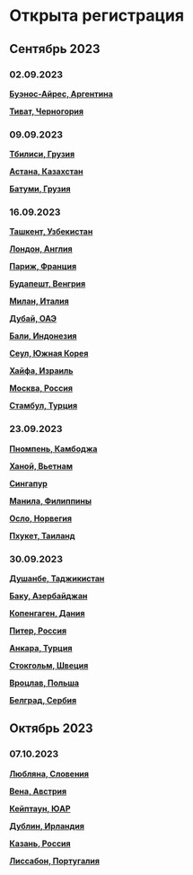 # Открыта регистрация

## Сентябрь 2023

### 02.09.2023

**[Буэнос-Айрес, Аргентина](/./upcoming-events/argentina-02.09.2023.md)**

**[Тиват, Черногория](/./upcoming-events/montenegro-02.09.2023.md)**

### 09.09.2023

**[Тбилиси, Грузия](/./upcoming-events/tbilisi-09.09.23.md)**

**[Астана, Казахстан](/./upcoming-events/astana-09.09.2023.md)**

**[Батуми, Грузия](/./upcoming-events/Batumi-09.09.2023.md)**

### 16.09.2023

**[Ташкент, Узбекистан](/./upcoming-events/tashkent-16.09.2023.md)**

**[Лондон, Англия](/./upcoming-events/London-16.09.2023.md)**

**[Париж, Франция](/./upcoming-events/France-16.09.2023.md)**

**[Будапешт, Венгрия](/./upcoming-events/Hungary-16.09.2023.md)**

**[Милан, Италия](/./upcoming-events/Milan-16.09.2023.md)**

**[Дубай, ОАЭ](/./upcoming-events/Dubai-16.09.2023.md)**

**[Бали, Индонезия](/./upcoming-events/Bali-16.09.2023.md)**

**[Сеул, Южная Корея](/./upcoming-events/Seoul-16.09.2023.md)**

**[Хайфа, Израиль](/./upcoming-events/Israel-16.09.2023.md)**

**[Москва, Россия](https://t.me/moscow_meetup)**

**[Стамбул, Турция](/./upcoming-events/istanbul-16.09.2023.md)**

### 23.09.2023

**[Пномпень, Камбоджа](/./upcoming-events/phnompenh-23.09.2023.md)**

**[Ханой, Вьетнам](/./upcoming-events/vietnam-23.09.2023.md)**

**[Сингапур](/./upcoming-events/singapore-23.09.2023.md)**

**[Манила, Филиппины](/./upcoming-events/maynila-23.09.2023.md)**

**[Осло, Норвегия](/./upcoming-events/oslo-23.09.2023.md)**

**[Пхукет, Таиланд](/./upcoming-events/phuket-23.09.2023.md)**

### 30.09.2023

**[Душанбе, Таджикистан](/./upcoming-events/dushanbe-30.09.2023.md)**

**[Баку, Азербайджан](/./upcoming-events/baku-30.09.2023.md)**

**[Копенгаген, Дания](/./upcoming-events/copenhagen-30.09.2023.md)**

**[Питер, Россия](/./upcoming-events/saint-petersburg-30.09.2023.md)**

**[Анкара, Турция](/./upcoming-events/ankara-30.09.2023.md)**

**[Стокгольм, Швеция](/./upcoming-events/stockholm-30.09.2023.md)**

**[Вроцлав, Польша](/./upcoming-events/wroclaw-30.09.2023.md)**

**[Белград, Сербия](/./upcoming-events/Belgrade-30.09.2023.md)**

## Октябрь 2023

### 07.10.2023

**[Любляна, Словения](/./upcoming-events/ljubljana-07.10.2023.md)**

**[Вена, Австрия](/./upcoming-events/vienna-07.10.2023.md)**

**[Кейптаун, ЮАР](/./upcoming-events/capetown-07.10.2023.md)**

**[Дублин, Ирландия](/./upcoming-events/dublin-07.10.2023.md)**

**[Казань, Россия](https://t.me/meetup_kazan)**

**[Лиссабон, Португалия](/./upcoming-events/Portugal-07.10.2023.md)**
